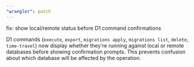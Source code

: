 ```yaml
---
"wrangler": patch
---
```


fix: show local/remote status before D1 command confirmations

D1 commands (`execute`, `export`, `migrations apply`, `migrations list`, `delete`, `time-travel`) now display whether they're running against local or remote databases before showing confirmation prompts. This prevents confusion about which database will be affected by the operation.
